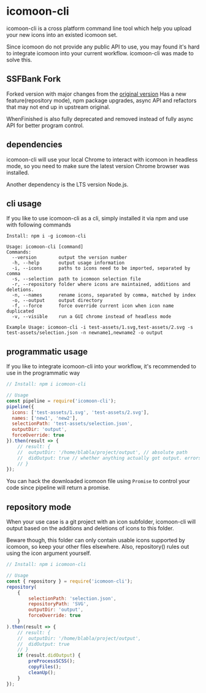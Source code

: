 # icomoon-cli

icomoon-cli is a cross platform command line tool which help you upload your new icons into an existed icomoon set.

Since icomoon do not provide any public API to use, you may found it's hard to integrate icomoon into your current workflow. icomoon-cli was made to solve this.

## SSFBank Fork

Forked version with major changes from the [original version](https://github.com/Yuyz0112/icomoon-cli)
Has a new feature(repository mode), npm package upgrades, async API and refactors that may not end up in upstream original.

WhenFinished is also fully deprecated and removed instead of fully async API for better program control.

## dependencies

icomoon-cli will use your local Chrome to interact with icomoon in headless mode, so you need to make sure the latest version Chrome browser was installed.

Another dependency is the LTS version Node.js.

## cli usage

If you like to use icomoon-cli as a cli, simply installed it via npm and use with following commands

```shell
Install: npm i -g icomoon-cli

Usage: icomoon-cli [command]
Commands:
  --version        output the version number
  -h, --help       output usage information
  -i, --icons      paths to icons need to be imported, separated by comma
  -s, --selection  path to icomoon selection file
  -r, --repository folder where icons are maintained, additions and deletions.
  -n, --names      rename icons, separated by comma, matched by index
  -o, --output     output directory
  -f, --force      force override current icon when icon name duplicated
  -v, --visible    run a GUI chrome instead of headless mode

Example Usage: icomoon-cli -i test-assets/1.svg,test-assets/2.svg -s test-assets/selection.json -n newname1,newname2 -o output
```

## programmatic usage

If you like to integrate icomoon-cli into your workflow, it's recommended to use in the programmatic way

```js
// Install: npm i icomoon-cli

// Usage
const pipeline = require('icomoon-cli');
pipeline({
  icons: ['test-assets/1.svg', 'test-assets/2.svg'],
  names: ['new1', 'new2'],
  selectionPath: 'test-assets/selection.json',
  outputDir: 'output',
  forceOverride: true
}).then(result => {
    // result: {
    //  outputDir: '/home/blabla/project/output', // absolute path
    //  didOutput: true // whether anything actually got output. errors get logged.
    // }
});
```

You can hack the downloaded icomoon file using `Promise` to control your code since pipeline will return a promise.

## repository mode

When your use case is a git project with an icon subfolder, icomoon-cli will output based on the additions and deletions of icons to this folder. 

Beware though, this folder can only contain usable icons supported by icomoon, so keep your other files elsewhere. Also, repository() rules out using the icon argument yourself.

```js
// Install: npm i icomoon-cli

// Usage
const { repository } = require('icomoon-cli');
repository(
    {
        selectionPath: 'selection.json',
        repositoryPath: 'SVG',
        outputDir: 'output',
        forceOverride: true
    }
).then(result => {
    // result: {
    //  outputDir: '/home/blabla/project/output',
    //  didOutput: true
    // }
    if (result.didOutput) {
        preProcessSCSS();
        copyFiles();
        cleanUp();
    }
});
```
